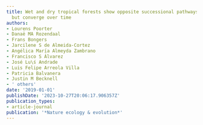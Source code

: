 ```yaml
---
title: Wet and dry tropical forests show opposite successional pathways in wood density
  but converge over time
authors:
- Lourens Poorter
- Danaë MA Rozendaal
- Frans Bongers
- Jarcilene S de Almeida-Cortez
- Angélica Marı́a Almeyda Zambrano
- Francisco S Álvarez
- José Lu\ś Andrade
- Luis Felipe Arreola Villa
- Patricia Balvanera
- Justin M Becknell
- ' others'
date: '2019-01-01'
publishDate: '2023-10-27T20:06:17.906357Z'
publication_types:
- article-journal
publication: '*Nature ecology & evolution*'
---
```

